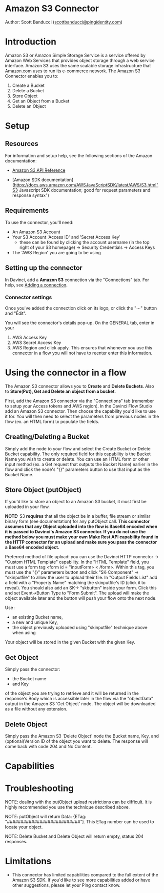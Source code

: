 # Amazon S3 Connector
  

Author: Scott Banducci (scottbanducci@pingidentity.com)


# Introduction

Amazon S3 or Amazon Simple Storage Service is a service offered by Amazon Web Services that provides object storage through a web service interface. Amazon S3 uses the same scalable storage infrastructure that Amazon.com uses to run its e-commerce network. The Amazon S3 Connector enables you to:

1. Create a Bucket
2. Delete a Bucket
3. Store Object
4. Get an Object from a Bucket
5. Delete an Object

# Setup


## Resources

For information and setup help, see the following sections of the Amazon documentation:

* [Amazon S3 API Reference](https://docs.aws.amazon.com/AmazonS3/latest/API/Welcome.html "API Overview page, this connector uses the SDK but this still might be useful")

* [Amazon SDK documentation](https://docs.aws.amazon.com/AWSJavaScriptSDK/latest/AWS/S3.html"S3 Javascript SDK documentation; good for request parameters and response syntax")


## Requirements


To use the connector, you'll need:

* An Amazon S3 Account
* Your S3 Account 'Access ID' and 'Secret Access Key'
	* these can be found by clicking the account username (in the top right of your S3 homepage) -> Security Credentials -> Access Keys
* The 'AWS Region' you are going to be using

## Setting up the connector

  

In Davinci, add a **Amazon S3** connection via the "Connections" tab. For help, see [Adding a connection](https://docs.google.com/document/d/1Sc9tD5tn9dl79qOWup0k3eKk5hrNVI8lZPAdm8loeiA/edit#).


### Connector settings
  

Once you've added the connection click on its logo, or click the "**·****·****·**"  button and "Edit".

You will see the connector's details pop-up. On the GENERAL tab, enter in your

1) AWS Access Key
2) AWS Secret Access Key
3) AWS Region
and click apply. This ensures that whenever you use this connector in a flow you will not have to reenter enter this information.


# Using the connector in a flow


The Amazon S3 connector allows you to **Create** and **Delete Buckets**. Also to **Store(Put), Get and Delete an object from a bucket**.

First, add the Amazon S3 connector via the "Connections" tab (remember to setup your Access tokens and AWS region). In the Davinci Flow Studio add an Amazon S3 connector. Then choose the capability you'd like to use it for. You will then need to select the parameters from previous nodes in the flow (ex. an HTML form) to populate the fields.


## Creating/Deleting a Bucket

Simply add the node to your flow and select the Create Bucket or Delete Bucket capability.  The only required field for this capability is the Bucket Name you wish to create or delete. You can use an HTML form or other input method (ex. a Get request that outputs the Bucket Name) earlier in the flow and click the node's "{}" parameters button to use that input as the Bucket Name. 
  

## Store Object (putObject)
If you'd like to store an object to an Amazon S3 bucket, it must first be uploaded in your flow. 

**NOTE:** S3 **requires** that all the object be in a buffer, file stream or similar binary form (see documentation) for any putObject call. **This connector assumes that any Object uploaded into the flow is Base64 encoded when it is passed to Davinci's Amazon S3 connector. If you do not use the method below you must make your own Make Rest API capability found in the HTTP connector for an upload and make sure you pass the connector a Base64 encoded object.**

Preferred method of file upload: you can use the Davinci HTTP connector -> "Custom HTML Template" capability. In the "HTML Template" field, you must use a form tag <form id = "inputForm> < /form>. Within this tag, you must use the "{}" parameters button and click "SK-Component" -> "skinputfile" to allow the user to upload their file. In "Output Fields List" add a field with a "Property Name" matching the skinputfile's ID (click it to reveal). You should also add an SK-> "skbutton" inside your form. Click this and set Event->Button Type to "Form Submit". The upload will make the object available later and the button will push your flow onto the next node.

Use :
* an existing Bucket name, 
* a new and unique Key, 
* the object previously uploaded using "skinputfile" technique above when using

Your object will be stored in the given Bucket with the given Key.    

## Get Object

Simply pass the connector:
* the Bucket name 
* and Key 

of the object you are trying to retrieve and it will be returned in the response's Body which is accessible later in the flow via the "objectData" output in the Amazon S3 'Get Object' node. The object will be downloaded as a file without any extension. 

## Delete Object
  

Simply pass the Amazon S3 'Delete Object' node the Bucket name, Key, and (optional)Version ID of the object you want to delete. The response will come back with code 204 and No Content.

# Capabilities
  

# Troubleshooting

  

NOTE: dealing with the putObject upload restrictions can be difficult. It is highly recommended you use the technique described above.

NOTE: putObject will return  Data: {ETag: "###########################"}. This ETag number can be used to locate your object.

NOTE: Delete Bucket and Delete Object will return empty, status 204 responses.

# Limitations

* This connector has limited capabilities compared to the full extent of the Amazon S3 SDK. If you'd like to see more capabilities added or have other suggestions, please let your Ping contact know.

